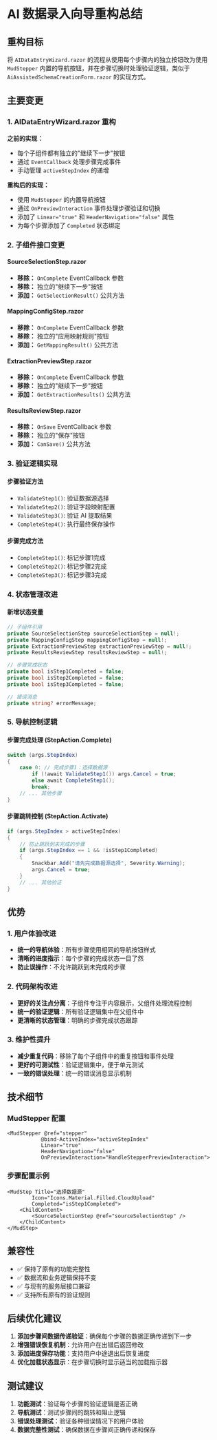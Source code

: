 # AI 数据录入向导重构总结

## 重构目标

将 `AIDataEntryWizard.razor` 的流程从使用每个步骤内的独立按钮改为使用 `MudStepper` 内置的导航按钮，并在步骤切换时处理验证逻辑，类似于 `AiAssistedSchemaCreationForm.razor` 的实现方式。

## 主要变更

### 1. AIDataEntryWizard.razor 重构

**之前的实现：**
- 每个子组件都有独立的"继续下一步"按钮
- 通过 `EventCallback` 处理步骤完成事件
- 手动管理 `activeStepIndex` 的递增

**重构后的实现：**
- 使用 `MudStepper` 的内置导航按钮
- 通过 `OnPreviewInteraction` 事件处理步骤验证和切换
- 添加了 `Linear="true"` 和 `HeaderNavigation="false"` 属性
- 为每个步骤添加了 `Completed` 状态绑定

### 2. 子组件接口变更

#### SourceSelectionStep.razor
- **移除：** `OnComplete` EventCallback 参数
- **移除：** 独立的"继续下一步"按钮
- **添加：** `GetSelectionResult()` 公共方法

#### MappingConfigStep.razor
- **移除：** `OnComplete` EventCallback 参数
- **移除：** 独立的"应用映射规则"按钮
- **添加：** `GetMappingResult()` 公共方法

#### ExtractionPreviewStep.razor
- **移除：** `OnComplete` EventCallback 参数
- **移除：** 独立的"继续下一步"按钮
- **添加：** `GetExtractionResults()` 公共方法

#### ResultsReviewStep.razor
- **移除：** `OnSave` EventCallback 参数
- **移除：** 独立的"保存"按钮
- **添加：** `CanSave()` 公共方法

### 3. 验证逻辑实现

#### 步骤验证方法
- `ValidateStep1()`: 验证数据源选择
- `ValidateStep2()`: 验证字段映射配置
- `ValidateStep3()`: 验证 AI 提取结果
- `CompleteStep4()`: 执行最终保存操作

#### 步骤完成方法
- `CompleteStep1()`: 标记步骤1完成
- `CompleteStep2()`: 标记步骤2完成
- `CompleteStep3()`: 标记步骤3完成

### 4. 状态管理改进

#### 新增状态变量
```csharp
// 子组件引用
private SourceSelectionStep sourceSelectionStep = null!;
private MappingConfigStep mappingConfigStep = null!;
private ExtractionPreviewStep extractionPreviewStep = null!;
private ResultsReviewStep resultsReviewStep = null!;

// 步骤完成状态
private bool isStep1Completed = false;
private bool isStep2Completed = false;
private bool isStep3Completed = false;

// 错误消息
private string? errorMessage;
```

### 5. 导航控制逻辑

#### 步骤完成处理 (StepAction.Complete)
```csharp
switch (args.StepIndex)
{
    case 0: // 完成步骤1：选择数据源
        if (!await ValidateStep1()) args.Cancel = true;
        else await CompleteStep1();
        break;
    // ... 其他步骤
}
```

#### 步骤跳转控制 (StepAction.Activate)
```csharp
if (args.StepIndex > activeStepIndex)
{
    // 防止跳跃到未完成的步骤
    if (args.StepIndex == 1 && !isStep1Completed)
    {
        Snackbar.Add("请先完成数据源选择", Severity.Warning);
        args.Cancel = true;
    }
    // ... 其他验证
}
```

## 优势

### 1. 用户体验改进
- **统一的导航体验**：所有步骤使用相同的导航按钮样式
- **清晰的进度指示**：每个步骤的完成状态一目了然
- **防止误操作**：不允许跳跃到未完成的步骤

### 2. 代码架构改进
- **更好的关注点分离**：子组件专注于内容展示，父组件处理流程控制
- **统一的验证逻辑**：所有验证逻辑集中在父组件中
- **更清晰的状态管理**：明确的步骤完成状态跟踪

### 3. 维护性提升
- **减少重复代码**：移除了每个子组件中的重复按钮和事件处理
- **更好的可测试性**：验证逻辑集中，便于单元测试
- **一致的错误处理**：统一的错误消息显示机制

## 技术细节

### MudStepper 配置
```razor
<MudStepper @ref="stepper" 
           @bind-ActiveIndex="activeStepIndex" 
           Linear="true" 
           HeaderNavigation="false"
           OnPreviewInteraction="HandleStepperPreviewInteraction">
```

### 步骤配置示例
```razor
<MudStep Title="选择数据源" 
        Icon="Icons.Material.Filled.CloudUpload" 
        Completed="isStep1Completed">
    <ChildContent>
        <SourceSelectionStep @ref="sourceSelectionStep" />
    </ChildContent>
</MudStep>
```

## 兼容性

- ✅ 保持了原有的功能完整性
- ✅ 数据流和业务逻辑保持不变
- ✅ 与现有的服务层接口兼容
- ✅ 支持所有原有的验证规则

## 后续优化建议

1. **添加步骤间数据传递验证**：确保每个步骤的数据正确传递到下一步
2. **增强错误恢复机制**：允许用户在出错后返回修改
3. **添加进度保存功能**：支持用户中途退出后恢复进度
4. **优化加载状态显示**：在步骤切换时显示适当的加载指示器

## 测试建议

1. **功能测试**：验证每个步骤的验证逻辑是否正确
2. **导航测试**：测试步骤间的跳转和阻止逻辑
3. **错误处理测试**：验证各种错误情况下的用户体验
4. **数据完整性测试**：确保数据在步骤间正确传递和保存 